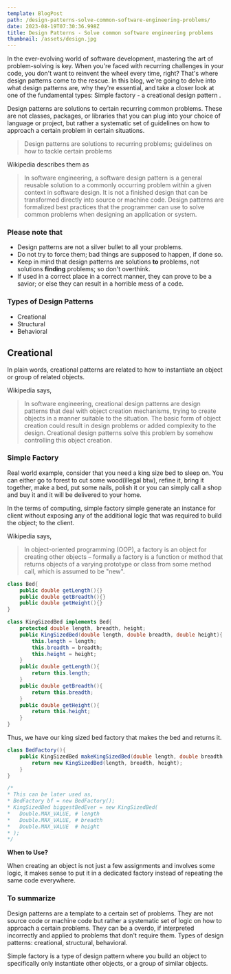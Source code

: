 ```yaml
---
template: BlogPost
path: /design-patterns-solve-common-software-engineering-problems/
date: 2023-08-19T07:30:36.998Z
title: Design Patterns - Solve common software engineering problems
thumbnail: /assets/design.jpg
---
```

In the ever-evolving world of software development, mastering the art of problem-solving is key. When you're faced with recurring challenges in your code, you don't want to reinvent the wheel every time, right? That's where design patterns come to the rescue. In this blog, we're going to delve into what design patterns are, why they're essential, and take a closer look at one of the fundamental types: Simple factory - a creational design pattern .

Design patterns are solutions to certain recurring common problems. These are not classes, packages, or libraries that you can plug into your choice of language or project, but rather a systematic set of guidelines on how to approach a certain problem in certain situations.

> Design patterns are solutions to recurring problems; guidelines on how to tackle certain problems
> 

Wikipedia describes them as

> In software engineering, a software design pattern is a general reusable solution to a commonly occurring problem within a given context in software design. It is not a finished design that can be transformed directly into source or machine code. Design patterns are formalized best practices that the programmer can use to solve common problems when designing an application or system.
> 

### Please note that

- Design patterns are not a silver bullet to all your problems.
- Do not try to force them; bad things are supposed to happen, if done so.
- Keep in mind that design patterns are solutions **to** problems, not solutions **finding** problems; so don't overthink.
- If used in a correct place in a correct manner, they can prove to be a savior; or else they can result in a horrible mess of a code.

### Types of Design Patterns

- Creational
- Structural
- Behavioral

## Creational

In plain words, creational patterns are related to how to instantiate an object or group of related objects.

Wikipedia says,

> In software engineering, creational design patterns are design patterns that deal with object creation mechanisms, trying to create objects in a manner suitable to the situation. The basic form of object creation could result in design problems or added complexity to the design. Creational design patterns solve this problem by somehow controlling this object creation.
> 

### Simple Factory

Real world example, consider that you need a king size bed to sleep on. You can either go to forest to cut some wood(illegal btw), refine it, bring it together, make a bed, put some nails, polish it or you can simply call a shop and buy it and it will be delivered to your home.

In the terms of computing, simple factory simple generate an instance for client without exposing any of the additional logic that was required to build the object; to the client.

Wikipedia says,

> In object-oriented programming (OOP), a factory is an object for creating other objects – formally a factory is a function or method that returns objects of a varying prototype or class from some method call, which is assumed to be "new".
> 

```java
class Bed{
	public double getLength(){}
	public double getBreadth(){}
	public double getHeight(){}
}

class KingSizedBed implements Bed{
	protected double length, breadth, height;
	public KingSizedBed(double length, double breadth, double height){
		this.length = length;
		this.breadth = breadth;
		this.height = height;
	}
	public double getLength(){
		return this.length;
	}
	public double getBreadth(){
		return this.breadth;
	}
	public double getHeight(){
		return this.height;
	}
}

```

Thus, we have our king sized bed factory that makes the bed and returns it.

```java
class BedFactory(){
	public KingSizedBed makeKingSizedBed(double length, double breadth, double height){
		return new KingSizedBed(length, breadth, height);
	}
}

/*
* This can be later used as,
* BedFactory bf = new BedFactory();
* KingSizedBed biggestBedEver = new KingSizedBed(
*	Double.MAX_VALUE, # length
*	Double.MAX_VALUE, # breadth
*	Double.MAX_VALUE  # height
* );
*/

```

**When to Use?**

When creating an object is not just a few assignments and involves some logic, it makes sense to put it in a dedicated factory instead of repeating the same code everywhere.

### To summarize

Design patterns are a template to a certain set of problems. They are not source code or machine code but rather a systematic set of logic on how to approach a certain problems. They can be a overdo, if interpreted incorrectly and applied to problems that don't require them. Types of design patterns: creational, structural, behavioral.

Simple factory is a type of design pattern where you build an object to specifically only instantiate other objects, or a group of similar objects.
